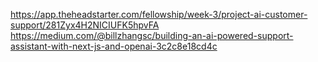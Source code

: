 https://app.theheadstarter.com/fellowship/week-3/project-ai-customer-support/281Zyx4H2NICIUFK5hpvFA
https://medium.com/@billzhangsc/building-an-ai-powered-support-assistant-with-next-js-and-openai-3c2c8e18cd4c
